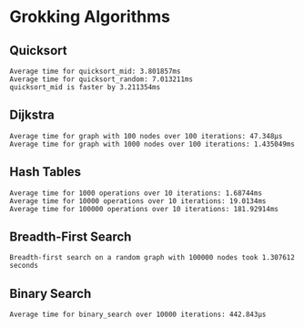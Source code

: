 # Grokking Algorithms

## Quicksort

```
Average time for quicksort_mid: 3.801857ms
Average time for quicksort_random: 7.013211ms
quicksort_mid is faster by 3.211354ms
```

## Dijkstra

```
Average time for graph with 100 nodes over 100 iterations: 47.348µs
Average time for graph with 1000 nodes over 100 iterations: 1.435049ms
```

## Hash Tables

```
Average time for 1000 operations over 10 iterations: 1.68744ms
Average time for 10000 operations over 10 iterations: 19.0134ms
Average time for 100000 operations over 10 iterations: 181.92914ms
```

## Breadth-First Search

```
Breadth-first search on a random graph with 100000 nodes took 1.307612 seconds
```

## Binary Search

```
Average time for binary_search over 10000 iterations: 442.843µs
```
